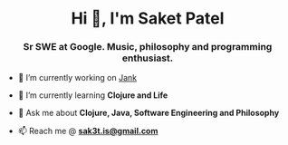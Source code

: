 <h1 align="center">Hi 👋, I'm Saket Patel</h1>
<h3 align="center">Sr SWE at Google. Music, philosophy and programming enthusiast.</h3>

- 🔭 I’m currently working on [Jank](https://jank-lang.org/)

- 🌱 I’m currently learning **Clojure and Life**

- 💬 Ask me about **Clojure, Java, Software Engineering and Philosophy**

- 📫 Reach me @ **sak3t.is@gmail.com**

